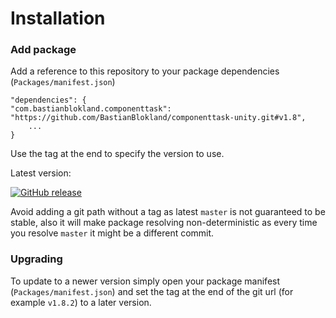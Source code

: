 # Installation


### Add package
Add a reference to this repository to your package dependencies (`Packages/manifest.json`)
```
"dependencies": {
"com.bastianblokland.componenttask": "https://github.com/BastianBlokland/componenttask-unity.git#v1.8",
    ...
}
```

Use the tag at the end to specify the version to use.

Latest version:

[![GitHub release](https://img.shields.io/github/release/BastianBlokland/componenttask-unity.svg)](https://github.com/BastianBlokland/componenttask-unity/releases/)

Avoid adding a git path without a tag as latest `master` is not guaranteed to be stable, also it will
make package resolving non-deterministic as every time you resolve `master` it might be a different
commit.


### Upgrading
To update to a newer version simply open your package manifest (`Packages/manifest.json`) and set
the tag at the end of the git url (for example `v1.8.2`) to a later version.
